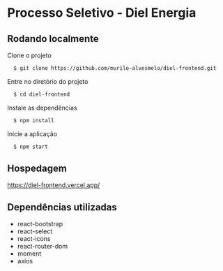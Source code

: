 
# Processo Seletivo - Diel Energia

## Rodando localmente

Clone o projeto

```bash
  $ git clone https://github.com/murilo-alvesmelo/diel-frontend.git
```

Entre no diretório do projeto

```bash
  $ cd diel-frontend
```

Instale as dependências

```bash
  $ npm install
```

Inicie a aplicação

```bash
  $ npm start
```
## Hospedagem

https://diel-frontend.vercel.app/
## Dependências utilizadas

- react-bootstrap
- react-select
- react-icons
- react-router-dom
- moment
- axios

